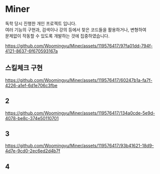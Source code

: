 # Miner

독학 당시 진행한 개인 프로젝트 입니다.  
여러 기능의 구현과, 검색이나 강의 등에서 찾은 코드들을 활용하거나, 변형하여  
문제없이 작동할 수 있도록 개발하는 것에 집중하였습니다.  

https://github.com/Woomingyu/Miner/assets/119576417/97fa01dd-794f-4121-8637-6f670593167a  
## 스킬체크 구현

https://github.com/Woomingyu/Miner/assets/119576417/60247b1a-fa7f-4226-a1ef-6d1e706c3fbe
## 2

https://github.com/Woomingyu/Miner/assets/119576417/134a0cde-5e9d-4078-be8c-374e50110701
## 3

https://github.com/Woomingyu/Miner/assets/119576417/93b41621-18d9-4d7e-9cd0-2ec6ed2d4b7f
## 4
